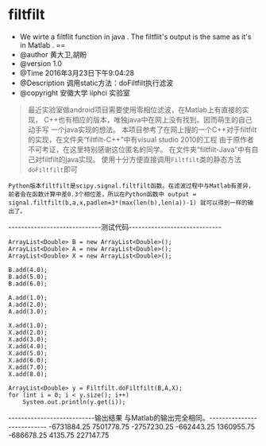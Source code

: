 # filtfilt
 * We wirte a filtflit function in java . The filtflit's output is the same as it's in Matlab .
==
 * @author 黄大卫,胡盼
 * @version 1.0
 * @Time 2016年3月23日下午9:04:28
 * @Description 调用static方法：doFiltfilt执行滤波
 * @copyright 安徽大学 iiphci 实验室

>最近实验室做android项目需要使用零相位滤波，在Matlab上有直接的实现，
C++也有相应的版本，唯独java中在网上没有找到。因而萌生的自己动手写
一个java实现的想法。
本项目参考了在网上搜的一个C++对于filtfilt的实现，在文件夹“filtfilt-C++”中有visual studio 2010的工程
由于原作者不可考证，在这里特别感谢这位匿名的同学。
在文件夹“filtfilt-Java”中有自己对filtfilt的java实现。
使用十分方便直接调用`Filtfilt`类的静态方法`doFiltfilt`即可

```
Python版本filtfilt是scipy.signal.filtfilt函数。在滤波过程中与Matlab有差异，前者会在函数计算中差0.3个相位差，所以在Python函数中 output = signal.filtfilt(b,a,x,padlen=3*(max(len(b),len(a))-1) 就可以得到一样的输出了。
```


-----------------------------测试代码-----------------------------

```
ArrayList<Double> B = new ArrayList<Double>();
ArrayList<Double> A = new ArrayList<Double>();
ArrayList<Double> X = new ArrayList<Double>();

B.add(4.0);
B.add(5.0);
B.add(6.0);

A.add(1.0);
A.add(2.0);
A.add(3.0);

X.add(1.0);
X.add(2.0);
X.add(3.0);
X.add(4.0);
X.add(5.0);
X.add(6.0);
X.add(7.0);
X.add(8.0);

ArrayList<Double> y = Filtfilt.doFiltfilt(B,A,X);
for (int i = 0; i < y.size(); i++)
	System.out.println(y.get(i));
```
---------------------------输出结果 与Matlab的输出完全相同。---------------------------
	-6731884.25
	7501778.75
	-2757230.25
	-662443.25
	1360955.75
	-686678.25
	4135.75
	227147.75                              




